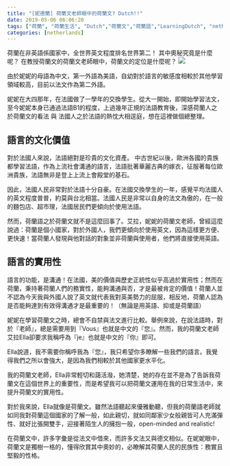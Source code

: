```yaml
---
title: "[妮德蘭] 荷蘭文老師眼中的荷蘭文? Dutch!!"
date: 2019-05-06 06:06:20
tags: ["荷蘭", "荷蘭生活", "Dutch","荷蘭文","荷蘭語","LearningDutch", "netherlands", "LearnDutch", " 學習荷蘭文", "荷蘭語老師", "NL", "workinNetherlands", "lifeinNetherlands"]
categories: [netherlands]
---
```



荷蘭在非英語係國家中，全世界英文程度排名世界第二！
其中奧秘究竟是什麼呢？
在教授荷蘭文的荷蘭文老師眼中，荷蘭文的定位是什麼呢？
![](/images/dutch.JPG)



<!--more-->



由於妮妮的母語為中文，第一外語為美語，自幼對於語言的敏感度相較於其他學習領域較高，目前以法文作為第二外語。



妮妮在大四那年，在法國做了一學年的交換學生。從大一開始，即開始學習法文，至今妮妮本身已通過法語B1的程度，上過幾年正規的法語教育後，深感荷蘭人之於荷蘭文的看法 與 法國人之於法語的熱忱大相逕庭，想在這裡做個總整理。



## 語言的文化價值



對於法國人來說，法語絕對是珍貴的文化資產。
中古世紀以後，歐洲各國的貴族都學習法語，作為上流社會溝通的語言，法語批著華麗古典的嫁衣，征服著每位歐洲貴族，法語無非是登上上流上會殿堂的基石。



因此，法國人民非常對於法語十分自豪。在法國交換學生的一年，感覺平均法國人的英文程度普普，約莫與台北相當。法國人民是非常以自身的法文為傲的，在一般的麵包店、超市理，法國居民們更傾向於使用法語。



然而，荷蘭語之於荷蘭文就不是這麼回事了。艾拉，妮妮的荷蘭文老師，曾經這麼說過：荷蘭是個小國家，對於外國人，我們更傾向於使用英文，因為這樣更方便、更快速！當荷蘭人發現與他對話的對象並非荷蘭與使用者，他們將直接使用英語。



## 語言的實用性



語言的功能，是溝通！在法國，美的價值與歷史正統性似乎高過於實用性；然而在荷蘭，秉持著荷蘭人們的務實性，能夠溝通與否，才是最被肯定的價值！荷蘭人並不認為今天我與外國人說了英文就代表我對英美勢力的屈服，相反地，荷蘭人認為是否能夠達到有效得溝通才是最重要的！（無論是用英語、抑或是荷蘭語）



妮妮在學習荷蘭文之時，總會不自禁與法文進行比較。舉例來說，在說法語時，對於『老師』，總是需要用到『Vous』也就是中文的『您』。然而，我的荷蘭文老師艾拉Ella卻要求我稱呼為『je』也就是中文的『你』即可。



Ella說道，我不需要你稱呼我為『您』，我只希望你多瞭解一些我們的語言。我覺得我們之所以會強大，是因為我們相較於其他國家更水平化。



我的荷蘭文老師，Ella非常輕切和藹活潑，她清楚，她的存在並不是為了告訴我荷蘭文在這個世界上的重要性，而是希望我可以把荷蘭文運用在我的日常生活中，來提升荷蘭文的實用性。



對於我來說，Ella就像是荷蘭文。雖然法語聽起來優雅動聽，但我的荷蘭語老師就如同我對荷蘭這個國家的了解一般，如此親切，就如同鄰家少女般親皆可人充滿彈性、就好比張開雙手，迎接著陌生人的擁抱一般，open-minded and realistic!



在荷蘭文中，許多字彙是從法文中借來，而許多文法又與德文相似。在妮妮眼中，荷蘭文是獨樹一格的，懂得欣賞其中奧妙的，必瞭解其荷蘭人民的民族性：務實且堅毅的性格。
